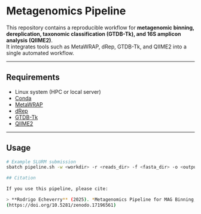 # Metagenomics Pipeline

This repository contains a reproducible workflow for **metagenomic binning, dereplication, taxonomic classification (GTDB-Tk), and 16S amplicon analysis (QIIME2)**.  
It integrates tools such as MetaWRAP, dRep, GTDB-Tk, and QIIME2 into a single automated workflow.

---

## Requirements

- Linux system (HPC or local server)
- [Conda](https://docs.conda.io/projects/conda/en/latest/)
- [MetaWRAP](https://github.com/bxlab/metaWRAP)
- [dRep](https://github.com/MrOlm/drep)
- [GTDB-Tk](https://ecogenomics.github.io/GTDBTk/)
- [QIIME2](https://qiime2.org/)

---

## Usage

```bash
# Example SLURM submission
sbatch pipeline.sh -w <workdir> -r <reads_dir> -f <fasta_dir> -o <output_dir>

## Citation

If you use this pipeline, please cite:

> **Rodrigo Echeverry** (2025). *Metagenomics Pipeline for MAG Binning, Dereplication and Taxonomy.* GitHub. DOI: [[DOI: 10.5281/zenodo.17196561]
(https://doi.org/10.5281/zenodo.17196561)
